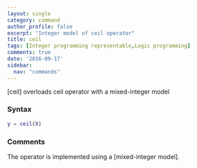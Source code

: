 ```yaml
---
layout: single
category: command
author_profile: false
excerpt: "Integer model of ceil operator"
title: ceil
tags: [Integer programming representable,Logic programming]
comments: true
date: '2016-09-17'
sidebar:
  nav: "commands"
---
```


[ceil] overloads ceil operator with a mixed-integer model

### Syntax

````matlab
y = ceil(X)
````

### Comments

The operator is implemented using a [mixed-integer model].
